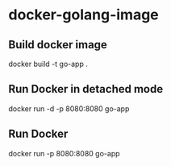 # docker-golang-image

## Build docker image
docker build -t go-app .

## Run Docker in detached mode
docker run -d -p 8080:8080 go-app

## Run Docker
docker run -p 8080:8080 go-app